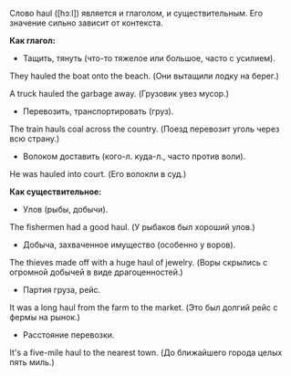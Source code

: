 Слово haul (\[hɔːl]) является и глаголом, и существительным. Его значение сильно зависит от контекста.



**Как глагол:**

* Тащить, тянуть (что-то тяжелое или большое, часто с усилием).

They hauled the boat onto the beach. (Они вытащили лодку на берег.)

A truck hauled the garbage away. (Грузовик увез мусор.)



* Перевозить, транспортировать (груз).

The train hauls coal across the country. (Поезд перевозит уголь через всю страну.)



* Волоком доставить (кого-л. куда-л., часто против воли).

He was hauled into court. (Его волокли в суд.)



**Как существительное:**

* Улов (рыбы, добычи).

The fishermen had a good haul. (У рыбаков был хороший улов.)



* Добыча, захваченное имущество (особенно у воров).

The thieves made off with a huge haul of jewelry. (Воры скрылись с огромной добычей в виде драгоценностей.)



* Партия груза, рейс.

It was a long haul from the farm to the market. (Это был долгий рейс с фермы на рынок.)



* Расстояние перевозки.

It's a five-mile haul to the nearest town. (До ближайшего города целых пять миль.)

